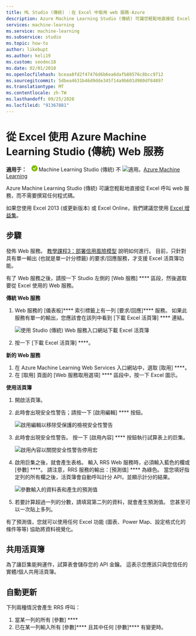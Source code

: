 ```yaml
---
title: ML Studio (傳統) ：在 Excel 中取用 web 服務-Azure
description: Azure Machine Learning Studio (傳統) 可讓您輕鬆地直接從 Excel 呼叫 web 服務，而不需要撰寫任何程式碼。
services: machine-learning
ms.service: machine-learning
ms.subservice: studio
ms.topic: how-to
author: likebupt
ms.author: keli19
ms.custom: seodec18
ms.date: 02/01/2018
ms.openlocfilehash: bceaa8fd2f47476d6b6ea6dafb88576c8bcc9712
ms.sourcegitcommit: 5dbea4631b46d9dde345f14a9b601d980df84897
ms.translationtype: MT
ms.contentlocale: zh-TW
ms.lasthandoff: 09/25/2020
ms.locfileid: "91367881"
---
```

# <a name="consuming-an-azure-machine-learning-studio-classic-web-service-from-excel"></a>從 Excel 使用 Azure Machine Learning Studio (傳統) Web 服務

**適用于：** ![適用于。 ](../../../includes/media/aml-applies-to-skus/yes.png)Machine Learning Studio (傳統) 不 ![ 適用。](../../../includes/media/aml-applies-to-skus/no.png)[Azure Machine Learning](../compare-azure-ml-to-studio-classic.md)  

Azure Machine Learning Studio (傳統) 可讓您輕鬆地直接從 Excel 呼叫 web 服務，而不需要撰寫任何程式碼。

如果您使用 Excel 2013 (或更新版本) 或 Excel Online，我們建議您使用 [Excel 增益集](excel-add-in-for-web-services.md)。



## <a name="steps"></a>步驟
發佈 Web 服務。 [教學課程3：部署信用風險模型](tutorial-part3-credit-risk-deploy.md) 說明如何進行。 目前，只針對具有單一輸出 (也就是單一計分標籤) 的要求/回應服務，才支援 Excel 活頁簿功能。 

有了 Web 服務之後，請按一下 Studio 左側的 [Web 服務] **** 區段，然後選取要從 Excel 使用的 Web 服務。

**傳統 Web 服務**

1. Web 服務的 [儀表板]**** 索引標籤上有一列 [要求/回應]**** 服務。 如果此服務有單一的輸出，您應該會在該列中看到 [下載 Excel 活頁簿] **** 連結。

    ![使用 Studio (傳統) Web 服務入口網站下載 Excel 活頁簿](./media/consuming-from-excel/excellink.png)
2. 按一下 [下載 Excel 活頁簿] ****。

**新的 Web 服務**

1. 在 Azure Machine Learning Web Services 入口網站中，選取 [取用] ****。
2. 在 [取用] 頁面的 [Web 服務取用選項] **** 區段中，按一下 Excel 圖示。

**使用活頁簿**

1. 開啟活頁簿。
2. 此時會出現安全性警告；請按一下 [啟用編輯] **** 按鈕。

    ![啟用編輯以移除受保護的檢視安全性警告](./media/consuming-from-excel/enableeditting.png)
3. 此時會出現安全性警告。 按一下 [啟用內容] **** 按鈕執行試算表上的巨集。

    ![啟用內容以關閉安全性警告停用宏](./media/consuming-from-excel/enablecontent.png)
4. 啟用巨集之後，就會產生表格。 輸入 RRS Web 服務時，必須輸入藍色的欄或 [參數] ****。 請注意，RRS 服務的輸出：[預測值] **** 為綠色。 當您填好指定列的所有欄之後，活頁簿會自動呼叫計分 API，並顯示計分的結果。

    ![參數輸入的資料表和產生的預測值](./media/consuming-from-excel/sampletable.png)
5. 若要計算超過一列的分數，請填寫第二列的資料，就會產生預測值。 您甚至可以一次貼上多列。

有了預測值，您就可以使用任何 Excel 功能 (圖表、Power Map、設定格式化的條件等等) 協助將資料視覺化。

## <a name="sharing-your-workbook"></a>共用活頁簿
為了讓巨集能夠運作，試算表會儲存您的 API 金鑰。 這表示您應該只與您信任的實體/個人共用活頁簿。

## <a name="automatic-updates"></a>自動更新
下列兩種情況會產生 RRS 呼叫：

1. 當某一列的所有 [參數] ****
2. 已在某一列輸入所有 [參數]**** 且其中任何 [參數]**** 有變更時。
